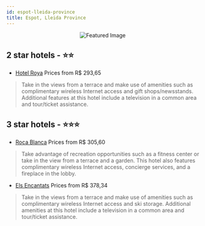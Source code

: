 ```yaml
---
id: espot-lleida-province
title: Espot, Lleida Province
---
```


<center><img src="https://i.travelapi.com/hotels/28000000/27440000/27431900/27431891/b3aaab70_z.jpg" alt="Featured Image" /></center>


##  2 star hotels - ⭐️⭐️

-    [Hotel Roya](https://us.hurb.com/hotels/espot/hotel-roya-JNP-JP395629?cmp=18055) Prices from R$ 293,65
   > Take in the views from a terrace and make use of amenities such as complimentary wireless Internet access and gift shops/newsstands. Additional features at this hotel include a television in a common area and tour/ticket assistance.

##  3 star hotels - ⭐️⭐️⭐️

-    [Roca Blanca](https://us.hurb.com/hotels/espot/roca-blanca-JNP-JP075186?cmp=18055) Prices from R$ 305,60
   > Take advantage of recreation opportunities such as a fitness center or take in the view from a terrace and a garden. This hotel also features complimentary wireless Internet access, concierge services, and a fireplace in the lobby.
-    [Els Encantats](https://us.hurb.com/hotels/espot/els-encantats-JNP-JP045973?cmp=18055) Prices from R$ 378,34
   > Take in the views from a terrace and make use of amenities such as complimentary wireless Internet access and ski storage. Additional amenities at this hotel include a television in a common area and tour/ticket assistance.
